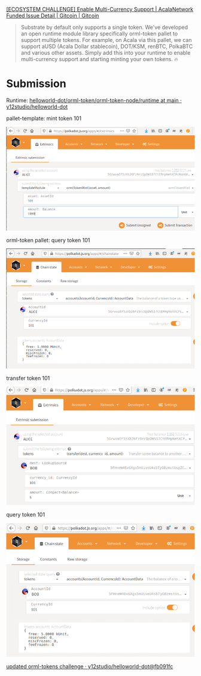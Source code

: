 [[ECOSYSTEM CHALLENGE] Enable Multi-Currency Support | AcalaNetwork Funded Issue Detail | Gitcoin | Gitcoin](https://gitcoin.co/issue/AcalaNetwork/polakdot-hello-world-acala/2/100023952)

> Substrate by default only supports a single token. We've developed an open runtime module library specifically orml-token pallet to support multiple tokens. For example, on Acala via this pallet, we can support aUSD (Acala Dollar stablecoin), DOT/KSM, renBTC, PolkaBTC and various other assets. Simply add this into your runtime to enable multi-currency support and starting minting your own tokens. 🔥

# Submission

Runtime: [helloworld-dot/orml-token/orml-token-node/runtime at main · y12studio/helloworld-dot](https://github.com/y12studio/helloworld-dot/tree/main/orml-token/orml-token-node/runtime)

pallet-template: mint token 101

![img](alice-mint-101.png)

orml-token pallet: query token 101

![img](alice-query-101.png)

transfer token 101

![img](alice-transfer-101.png)

query token 101

![img](bob-query-101.png)

[updated orml-tokens challenge · y12studio/helloworld-dot@fb091fc](https://github.com/y12studio/helloworld-dot/commit/fb091fcfe1e6716e8950c1247638a8314bf30a8f)